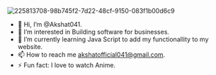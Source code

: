 ![225813708-98b745f2-7d22-48cf-9150-083f1b00d6c9](https://github.com/Akshat041/Akshat041/assets/132469517/79d16497-03fe-4ea9-ab19-5d4d8688d092)

- 👋 Hi, I’m @Akshat041.
- 👀 I’m interested in Building software for businesses.
- 🌱 I’m currently learning Java Script to add my functionallity to my website.
- 📫 How to reach me akshatofficial041@gmail.com.
- ⚡ Fun fact: I love to watch Anime.

<!---
Akshat041/Akshat041 is a ✨ special ✨ repository because its `README.md` (this file) appears on your GitHub profile.
You can click the Preview link to take a look at your changes.
--->

